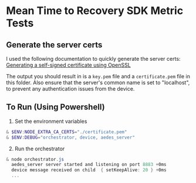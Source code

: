 # Mean Time to Recovery SDK Metric Tests

## Generate the server certs

I used the following documentation to quickly generate the server certs: [Generating a self-signed certificate using OpenSSL](https://www.ibm.com/support/knowledgecenter/SSMNED_5.0.0/com.ibm.apic.cmc.doc/task_apionprem_gernerate_self_signed_openSSL.html)

The output you should result in is a `key.pem` file and a `certificate.pem` file in this folder. Also ensure that the server's common name is set to "localhost", to prevent any authentication issues from the device.

## To Run (Using Powershell)

1. Set the environment variables

```powershell
& $ENV:NODE_EXTRA_CA_CERTS="./certificate.pem"
& $ENV:DEBUG="orchestrator, device, aedes_server"
```

2. Run the orchestrator

```powershell
& node orchestrator.js
  aedes_server server started and listening on port 8883 +0ms
  device message received on child  { setKeepAlive: 20 } +0ms
  ...
```
